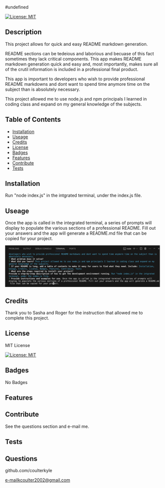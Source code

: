 #undefined

[![License: MIT](https://img.shields.io/badge/License-MIT-yellow.svg)](https://opensource.org/licenses/MIT)

## Description

This project allows for quick and easy README markdown generation.

README sections can be tedeious and laborious and becuase of this fact sometimes they lack critical components. This app makes README markdown generation quick and easy and, most importantly, makes sure all of the crutil information is included in a professional final product.

This app is important to developers who wish to provide professional README markdowns and dont want to spend time anymore time on the subject than is absolutely necessary.



This project allowed me to use node.js and npm principals I learned in coding class and expand on my general knowledge of the subjects.

## Table of Contents

- [Installation](#Installation)
- [Useage](#Useage)
- [Credits](#Credits)
- [License](#License)
- [Badges](#Badges)
- [Features](#Features)
- [Contribute](#Contribute)
- [Tests](#Tests)


## Installation

Run "node index.js" in the intgrated terminal, under the index.js file.

## Useage

Once the app is called in the integrated terminal, a series of prompts will display to populate the various sections of a professional README. Fill out your answers and the app will generate a README.md file that can be copied for your project.

![screenshot](./assets/images/screenshot.png)

## Credits

Thank you to Sasha and Roger for the instruction that allowed me to complete this project.





## License

MIT License

[![License: MIT](https://img.shields.io/badge/License-MIT-yellow.svg)](https://opensource.org/licenses/MIT)

## Badges

No Badges

## Features



## Contribute

See the questions section and e-mail me.
## Tests



## Questions

github.com/coulterkyle

e-mailkcoulter2002@gmail.com
